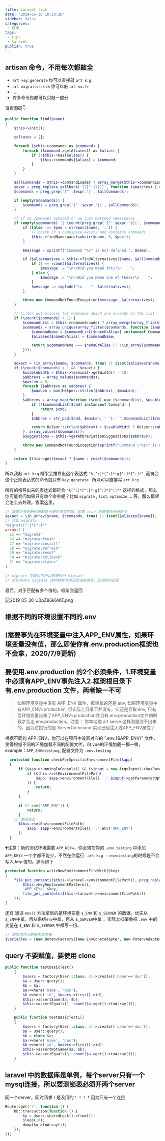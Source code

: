 ```yaml
---
title: Laravel tips
date: "2019-05-30 10:38:26"
sidebar: false
categories:
 - 技术
tags:
 - tips
 - laravel
publish: true
---
```



## artisan 命令，不用每次都敲全

- `art key:generate`  你可以直接敲 `art k:g`
- `art migrate:fresh`  你可以敲 `art mi:fr`
- …. 
- 许多命令你都可以只敲一部分

请看源码👇

```php
public function find($name)
{
    $this->init();

    $aliases = [];

    foreach ($this->commands as $command) {
        foreach ($command->getAliases() as $alias) {
            if (!$this->has($alias)) {
                $this->commands[$alias] = $command;
            }
        }
    }

    $allCommands = $this->commandLoader ? array_merge($this->commandLoader->getNames(), array_keys($this->commands)) : array_keys($this->commands);
    $expr = preg_replace_callback('{([^:]+|)}', function ($matches) { return preg_quote($matches[1]).'[^:]*'; }, $name);
    $commands = preg_grep('{^'.$expr.'}', $allCommands);

    if (empty($commands)) {
        $commands = preg_grep('{^'.$expr.'}i', $allCommands);
    }

    // if no commands matched or we just matched namespaces
    if (empty($commands) || \count(preg_grep('{^'.$expr.'$}i', $commands)) < 1) {
        if (false !== $pos = strrpos($name, ':')) {
            // check if a namespace exists and contains commands
            $this->findNamespace(substr($name, 0, $pos));
        }

        $message = sprintf('Command "%s" is not defined.', $name);

        if ($alternatives = $this->findAlternatives($name, $allCommands)) {
            if (1 == \count($alternatives)) {
                $message .= "\n\nDid you mean this?\n    ";
            } else {
                $message .= "\n\nDid you mean one of these?\n    ";
            }
            $message .= implode("\n    ", $alternatives);
        }

        throw new CommandNotFoundException($message, $alternatives);
    }

    // filter out aliases for commands which are already on the list
    if (\count($commands) > 1) {
        $commandList = $this->commandLoader ? array_merge(array_flip($this->commandLoader->getNames()), $this->commands) : $this->commands;
        $commands = array_unique(array_filter($commands, function ($nameOrAlias) use ($commandList, $commands, &$aliases) {
            $commandName = $commandList[$nameOrAlias] instanceof Command ? $commandList[$nameOrAlias]->getName() : $nameOrAlias;
            $aliases[$nameOrAlias] = $commandName;

            return $commandName === $nameOrAlias || !\in_array($commandName, $commands);
        }));
    }

    $exact = \in_array($name, $commands, true) || isset($aliases[$name]);
    if (\count($commands) > 1 && !$exact) {
        $usableWidth = $this->terminal->getWidth() - 10;
        $abbrevs = array_values($commands);
        $maxLen = 0;
        foreach ($abbrevs as $abbrev) {
            $maxLen = max(Helper::strlen($abbrev), $maxLen);
        }
        $abbrevs = array_map(function ($cmd) use ($commandList, $usableWidth, $maxLen) {
            if (!$commandList[$cmd] instanceof Command) {
                return $cmd;
            }
            $abbrev = str_pad($cmd, $maxLen, ' ').' '.$commandList[$cmd]->getDescription();

            return Helper::strlen($abbrev) > $usableWidth ? Helper::substr($abbrev, 0, $usableWidth - 3).'...' : $abbrev;
        }, array_values($commands));
        $suggestions = $this->getAbbreviationSuggestions($abbrevs);

        throw new CommandNotFoundException(sprintf("Command \"%s\" is ambiguous.\nDid you mean one of these?\n%s", $name, $suggestions), array_values($commands));
    }

    return $this->get($exact ? $name : reset($commands));
}
```

所以我敲 `art k:g` 框架会推导出这个表达式 `"k[^:]*[^:]*:g[^:]*[^:]*"`, 而符合这个正则表达式的命令就只有 `key:generate ` 所以可以直接写 `art k:g`

所有的推导出来的表达式都符合 `"k[^:]*[^:]*:g[^:]*[^:]*"` 这样的格式，那么你可能会问如果只有单个命令呢？比如 `migrate` , `list`, `optimize` … 等，那么框架会怎么去处理，答案这里，

```php
// 框架会去判断你敲的命令是否完全匹配，如果 true 则直接执行该命令
$exact = \in_array($name, $commands, true) || isset($aliases[$name]);
// 比如 migrate
"migrate[^:]*[^:]*"
array:7 [
  25 => "migrate"
  26 => "migrate:fresh"
  27 => "migrate:install"
  28 => "migrate:refresh"
  29 => "migrate:reset"
  30 => "migrate:rollback"
  31 => "migrate:status"
]
    
// migrate 在数组中所以直接执行 migrate
// 所以你对于 migrate 这样的命令你没办法用简写，必须完全匹配
```

最后，对于匹配有多个值的，框架会返回

![2019_05_30_U0pZ86k6WZ.png](../images/2019_05_30_U0pZ86k6WZ.png)



## 根据不同的环境设置不同的.env
## (需要事先在环境变量中注入APP_ENV属性，如果环境变量没有值，那么即使你有.env.production框架也不会拿，2020/7/9更新)
## 要使用.env.production 的2个必须条件，1.环境变量中必须有APP_ENV事先注入2.框架根目录下有.env.production 文件，两者缺一不可
> 如果环境变量中没有 APP_ENV 属性，框架拿的还是.env, 如果环境变量中有APP_ENV=production, 但实际上目录下并没有，它还是会取.env, 只有当环境变量设置了APP_ENV=production并且有.env.production文件的时候才会走.env.production。注意： 你本地跑 art serve 这样测是测不出来的，因为它执行的是 ServerCommand 实现已经注入过APP_ENV属性了

根据不同的 APP_ENV，你可以在项目中设置对应的 ".env.{$APP_ENV}" 文件，使得根据不同的环境加载不同的配置文件，和 vue的环境加载一模一样，example：`APP_ENV=testing`, 配置文件为 `.env.testing`

```php
  protected function checkForSpecificEnvironmentFile($app)
  {
      if ($app->runningInConsole() && ($input = new ArgvInput)->hasParameterOption('--env')) {
          if ($this->setEnvironmentFilePath(
              $app, $app->environmentFile().'.'.$input->getParameterOption('--env')
          )) {
              return;
          }
      }
  
      if (! env('APP_ENV')) {
          return;
      }
  	// 源码在此
      $this->setEnvironmentFilePath(
          $app, $app->environmentFile().'.'.env('APP_ENV')
      );
  }
```

❣️注意：新的测试环境需要 `APP_KEY=`，你必须在你的 `.env.testing` 中添加 `APP_KEY=` 一个字都不能少，不然在你运行 ` art k:g --env=testing`的时候是不会写入 key 值的，源码如下

  ```php
  protected function writeNewEnvironmentFileWith($key)
  {
      file_put_contents($this->laravel->environmentFilePath(), preg_replace(
          $this->keyReplacementPattern(),
          'APP_KEY='.$key,
          file_get_contents($this->laravel->environmentFilePath())
      ));
  }
  ```

 还有 通过 `env()` 方法拿到的是环境变量 `$_ENV` 和 `$_SERVER` 的数据，优先从 `$_ENV`中拿，再从系统`env`中拿，再从 `$_SERVER`中拿 ，实际上框架会把 `.env` 中的变量在 `$_ENV` 和 `$_SERVER` 中都写一份。

```php
// 按照你传入的顺序拿变量
$variables = (new DotenvFactory([new EnvConstAdapter, new PutenvAdapter, new ServerConstAdapter]))->createImmutable();

```


## query 不要赋值，要使用 clone
```php
public function testBasicTest()
    {
        $users = factory(User::class, 3)->create(['name'=>'duc']);
        $a = User::query();
        $b = $a;
        $a->where('name', 'duc');
        $b->where('id', $users->first()->id);
        $this->assertSame($a, $b);
        $this->assertEquals(1, count($a->get()->toArray()));
    }

    public function testBasicTest1()
    {
        $users = factory(User::class, 3)->create(['name'=>'duc']);
        $a = User::query();
        $b = clone $a;
        $a->where('name', 'duc');
        $b->where('id', $users->first()->id);
        $this->assertNotSame($a, $b);
        $this->assertEquals(3, count($a->get()->toArray()));
    }
```

## laravel 中的数据库是单例，每个server只有一个mysql连接，所以要测锁表必须开两个server

同一个server，同时请求 / 是没用的！！！！因为只有一个连接
```php
Route::get('/', function () {
    DB::transaction(function () {
        $u = User::sharedLock()->find(1);
        sleep(10);
        dump($u->toArray());
    });
});
```
